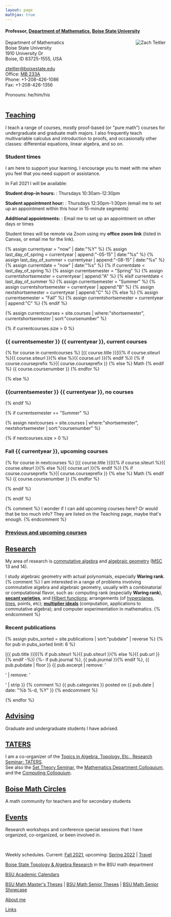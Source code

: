 ```yaml
---
layout: page
mathjax: true
---
```


#### Professor, [Department of Mathematics](https://www.boisestate.edu/math/), [Boise State University](https://www.boisestate.edu/)


<img style="float:right;margin-left:10px" src="{{ site.baseurl }}/assets/img/me_2012_08_17.png" alt="Zach Teitler" />

Department of Mathematics  
Boise State University  
1910 University Dr  
Boise, ID 83725-1555, USA  

<zteitler@boisestate.edu>  
Office: [MB 233A](https://maps.boisestate.edu/?id=715#!m/89068)  
Phone: +1-208-426-1086  
Fax: +1-208-426-1356  

Pronouns: he/him/his  


<div style="clear:both"></div>



## [Teaching](/teaching)

I teach a range of courses,
mostly proof-based (or "pure math") courses for undergraduate and graduate math majors.
I also frequently teach multivariable calculus and introduction to proofs,
and occasionally other classes: differential equations, linear algebra, and so on.

### Student times

I am here to support your learning.
I encourage you to meet with me when you feel that you need support or assistance.

In Fall 2021 I will be available:

**Student drop-in hours:**
: Thursdays 10:30am-12:30pm

**Student appointment hour:**
: Thursdays 12:30pm-1:30pm (email me to set up an appointment within this hour in 15-minute segments)

**Additional appointments:**
: Email me to set up an appointment on other days or times

Student times will be remote via Zoom
using my **office zoom link** (listed in Canvas, or email me for the link).


{% assign currentyear = "now" | date:"%Y" %}
{% assign last_day_of_spring = currentyear | append:"-05-15" | date:"%s" %}
{% assign last_day_of_summer = currentyear | append:"-08-15" | date:"%s" %}
{% assign currentdate = "now" | date:"%s" %}
{% if currentdate < last_day_of_spring %}
  {% assign currentsemester = "Spring" %}
  {% assign currentshortsemester = currentyear | append:"A" %}
{% elsif currentdate < last_day_of_summer %}
  {% assign currentsemester = "Summer" %}
  {% assign currentshortsemester = currentyear | append:"B" %}
  {% assign nextshortsemester = currentyear | append:"C" %}
{% else %}
  {% assign currentsemester = "Fall" %}
  {% assign currentshortsemester = currentyear | append:"C" %}
{% endif %}

{% assign currentcourses = site.courses | where:"shortsemester", currentshortsemester | sort:"coursenumber" %}

{% if currentcourses.size > 0 %}

### {{ currentsemester }} {{ currentyear }}, current courses
  
  {% for course in currentcourses %}
  [{{ course.title }}]({% if course.siteurl %}{{ course.siteurl }}{% else %}{{ course.url }}{% endif %})
  {% if course.courseprefix %}{{ course.courseprefix }} {% else %} Math {% endif %} {{ course.coursenumber }}
  {% endfor %}
  
{% else %}
  
### {{currentsemester }} {{ currentyear }}, no courses
  
{% endif %}

{% if currentsemester == "Summer" %}

  {% assign nextcourses = site.courses | where:"shortsemester", nextshortsemester | sort:"coursenumber" %}
  
  {% if nextcourses.size > 0 %}
  
### Fall {{ currentyear }}, upcoming courses
  
  {% for course in nextcourses %}
  [{{ course.title }}]({% if course.siteurl %}{{ course.siteurl }}{% else %}{{ course.url }}{% endif %})
  {% if course.courseprefix %}{{ course.courseprefix }} {% else %} Math {% endif %} {{ course.coursenumber }}
  {% endfor %}
  
  {% endif %}

{% endif %}



{% comment %}
I wonder if I can add upcoming courses here?
Or would that be too much info? They are listed on the Teaching page, maybe that's enough.
{% endcomment %}

### [Previous and upcoming courses](/teaching)




## [Research](/research)

My area of research is
[commutative algebra](https://en.wikipedia.org/wiki/Commutative_algebra)
and [algebraic geometry](https://en.wikipedia.org/wiki/Algebraic_geometry)
([MSC](https://mathscinet.ams.org/mathscinet/msc/msc2020.html) 13 and 14).

I study algebraic geometry with actual polynomials,
especially **Waring rank**.
{% comment %}
I am interested in a range of problems involving commutative algebra and
algebraic geometry, usually with a combinatorial or computational flavor,
such as:
computing rank (especially **Waring rank**), [**secant varieties**](https://en.wikipedia.org/wiki/Secant_variety),
and [Hilbert functions](https://en.wikipedia.org/wiki/Hilbert_series_and_Hilbert_polynomial);
arrangements (of [hyperplanes](https://en.wikipedia.org/wiki/Arrangement_of_hyperplanes),
[lines](https://en.wikipedia.org/wiki/Arrangement_of_lines), points, etc);
[**multiplier ideals**](https://en.wikipedia.org/wiki/Multiplier_ideal) (computation, applications to commutative algebra);
and computer experimentation in mathematics.
{% endcomment %}

### Recent publications

{% assign pubs_sorted = site.publications | sort:"pubdate" | reverse %}
{% for pub in pubs_sorted limit: 6 %}

[{{ pub.title }}]({% if pub.siteurl %}{{ pub.siteurl }}{% else %}{{ pub.url }}{% endif -%})
{%- if pub.journal %}, {{ pub.journal }}{% endif %}, {{ pub.pubdate | floor }}
{{ pub.excerpt | remove: '<p>' | remove: '</p>' | strip }}
{% comment %}
<span class="post-meta"><span class="category_name">{{ pub.categories }}</span> posted on {{ pub.date | date: "%b %-d, %Y" }}</span>
{% endcomment %}

{% endfor %}




## [Advising](/advising)

Graduate and undergraduate students I have advised.


## [TATERS](https://sites.google.com/boisestate.edu/taters/)

I am a co-organizer of the [Topics in Algebra, Topology, Etc., Research Seminar: TATERS](https://sites.google.com/boisestate.edu/taters/).  
See also the [Set Theory Seminar](https://www.boisestate.edu/math/research/seminars/settheory/),
the [Mathematics Department Colloquium](https://www.boisestate.edu/math/research/colloquium/),
and the [Computing Colloquium](https://www.boisestate.edu/computing/colloquium/).


## [Boise Math Circles](https://www.boisestate.edu/math/circles/)

A math community for teachers and for secondary students


## [Events](/events)

Research workshops and conference special sessions that I have organized, co-organized,
or been involved in.


<br style="margin-bottom:1ex" />


Weekly schedules. Current: [Fall 2021](/weekly-2021C), upcoming: [Spring 2022](/weekly-2022A) | [Travel](/travel)



[Boise State Topology & Algebra Research](https://www.boisestate.edu/math/research/topology/) in the BSU math department

[BSU Academic Calendars](https://www.boisestate.edu/registrar/boise-state-academic-calendars/)

[BSU Math Master's Theses](https://scholarworks.boisestate.edu/math_gradproj/) |
[BSU Math Senior Theses](https://scholarworks.boisestate.edu/math_undergraduate_theses/) |
[BSU Math Senior Showcase](https://scholarworks.boisestate.edu/math_senior_showcase/)

[About me](/about)

[Links](/links)
